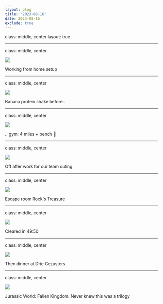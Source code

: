 ```yaml
---
layout: plog
title: "2023-08-16"
date: 2023-08-16
exclude: true
---
```


class: middle, center
layout: true

---

class: middle, center

<img class="plog-picture" src="{{ site.baseurl }}/img/plog/2023-08-16/01.jpg" />

Working from home setup

---

class: middle, center

<img class="plog-picture" src="{{ site.baseurl }}/img/plog/2023-08-16/02.jpg" />

Banana protein shake before..

---

class: middle, center

<img class="plog-picture" src="{{ site.baseurl }}/img/plog/2023-08-16/03.gif" />

.. gym: 4 miles + bench 🥵

---

class: middle, center

<img class="plog-picture" src="{{ site.baseurl }}/img/plog/2023-08-16/04.jpg" />

Off after work for our team outing

---

class: middle, center

<img class="plog-picture" src="{{ site.baseurl }}/img/plog/2023-08-16/05.jpg" />

Escape room Rock's Treasure

---

class: middle, center

<img class="plog-picture" src="{{ site.baseurl }}/img/plog/2023-08-16/06.jpg" />

Cleared in 49:50

---

class: middle, center

<img class="plog-picture" src="{{ site.baseurl }}/img/plog/2023-08-16/07.jpg" />

Then dinner at Drie Gezusters

---

class: middle, center

<img class="plog-picture" src="{{ site.baseurl }}/img/plog/2023-08-16/08.jpg" />

Jurassic World: Fallen Kingdom. Never knew this was a trilogy

